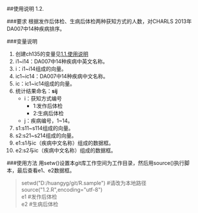 ##使用说明
1.2.

###要求
根据发作后体检、生病后体检两种获知方式的人数，对CHARLS 2013年DA007中14种疾病排序。

###变量说明
1. 创建ch135的变量见[1.1.使用说明](1.1.md)
2. i1~i14：DA007中14种疾病中英文名称。
3. i：i1~i14组成的向量。
4. ic1~ic14：DA007中14种疾病中文名称。
5. ic：ic1~ic14组成的向量。
6. 统计结果命名：**sij**
	* i：获知方式编号
		* 1:发作后体检
		* 2:生病后体检
	* j：疾病编号，1~14。
7. s1:s11~s114组成的向量。
8. s2:s21~s214组成的向量。
9. e1:s1与ic（疾病中文名称）组成的数据框。
10. e2:s2与ic（疾病中文名称）组成的数据框。

###使用方法
用setw()设置本git库工作空间为工作目录，然后用source()执行脚本，最后查看e1、e2数据框。
> setwd("D:/huangyg/git/R.sample")  #请改为本地路径  
> source("1.2.R",encoding="utf-8")   
> e1  #发作后体检  
> e2  #生病后体检  
